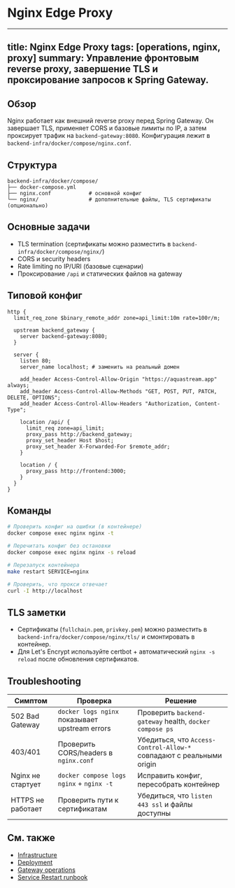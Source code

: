 # Nginx Edge Proxy

---
title: Nginx Edge Proxy
tags: [operations, nginx, proxy]
summary: Управление фронтовым reverse proxy, завершение TLS и проксирование запросов к Spring Gateway.
---

## Обзор

Nginx работает как внешний reverse proxy перед Spring Gateway. Он завершает TLS, применяет CORS и базовые лимиты по IP, а затем проксирует трафик на `backend-gateway:8080`. Конфигурация лежит в `backend-infra/docker/compose/nginx.conf`.

## Структура

```
backend-infra/docker/compose/
├── docker-compose.yml
├── nginx.conf            # основной конфиг
└── nginx/                # дополнительные файлы, TLS сертификаты (опционально)
```

## Основные задачи

- TLS termination (сертификаты можно разместить в `backend-infra/docker/compose/nginx/`)
- CORS и security headers
- Rate limiting по IP/URI (базовые сценарии)
- Проксирование `/api` и статических файлов на gateway

## Типовой конфиг

```nginx
http {
  limit_req_zone $binary_remote_addr zone=api_limit:10m rate=100r/m;

  upstream backend_gateway {
    server backend-gateway:8080;
  }

  server {
    listen 80;
    server_name localhost; # заменить на реальный домен

    add_header Access-Control-Allow-Origin "https://aquastream.app" always;
    add_header Access-Control-Allow-Methods "GET, POST, PUT, PATCH, DELETE, OPTIONS";
    add_header Access-Control-Allow-Headers "Authorization, Content-Type";

    location /api/ {
      limit_req zone=api_limit;
      proxy_pass http://backend_gateway;
      proxy_set_header Host $host;
      proxy_set_header X-Forwarded-For $remote_addr;
    }

    location / {
      proxy_pass http://frontend:3000;
    }
  }
}
```

## Команды

```bash
# Проверить конфиг на ошибки (в контейнере)
docker compose exec nginx nginx -t

# Перечитать конфиг без остановки
docker compose exec nginx nginx -s reload

# Перезапуск контейнера
make restart SERVICE=nginx

# Проверить, что прокси отвечает
curl -I http://localhost
```

## TLS заметки

- Сертификаты (`fullchain.pem`, `privkey.pem`) можно разместить в `backend-infra/docker/compose/nginx/tls/` и смонтировать в контейнер.
- Для Let's Encrypt используйте certbot + автоматический `nginx -s reload` после обновления сертификатов.

## Troubleshooting

| Симптом | Проверка | Решение |
|---------|----------|---------|
| 502 Bad Gateway | `docker logs nginx` показывает upstream errors | Проверить `backend-gateway` health, `docker compose ps` |
| 403/401 | Проверить CORS/headers в `nginx.conf` | Убедиться, что `Access-Control-Allow-*` совпадают с реальными origin |
| Nginx не стартует | `docker compose logs nginx` + `nginx -t` | Исправить конфиг, пересобрать контейнер |
| HTTPS не работает | Проверить пути к сертификатам | Убедиться, что `listen 443 ssl` и файлы доступны |

## См. также

- [Infrastructure](infrastructure.md)
- [Deployment](deployment.md)
- [Gateway operations](../backend/gateway/operations.md)
- [Service Restart runbook](runbooks/service-restart.md)
